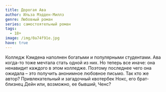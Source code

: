 ```yaml
---
title: Дорогая Ава
author: Ильза Мэдден-Миллз
genre: Любовный роман
series: самостоятельный роман
tags:
  - 18+
image: /img/0a74f91e.jpg
have: true
---
```

Колледж Кэмдена наполнен богатыми и популярными студентами. Ава когда-то тоже мечтала стать одной из них. Но теперь все иначе: она ненавидит каждого в этом колледже. Поэтому последнее чего она ожидала – это получить анонимное любовное письмо. Так кто же автор? Привлекательный и загадочный квотербек Нокс, его брат-близнец Дейн или, возможно, ее бывший, Ченс?